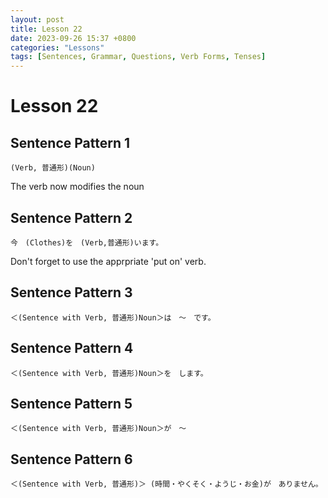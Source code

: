 ```yaml
---
layout: post
title: Lesson 22
date: 2023-09-26 15:37 +0800
categories: "Lessons"
tags: [Sentences, Grammar, Questions, Verb Forms, Tenses]
---
```


# Lesson 22

## Sentence Pattern 1
```
(Verb, 普通形)(Noun)
```
The verb now modifies the noun

## Sentence Pattern 2
```
今　(Clothes)を　(Verb,普通形)います。
```
Don't forget to use the apprpriate 'put on' verb.

## Sentence Pattern 3
```
＜(Sentence with Verb, 普通形)Noun＞は　～　です。
```

## Sentence Pattern 4
```
＜(Sentence with Verb, 普通形)Noun＞を　します。
```

## Sentence Pattern 5
```
＜(Sentence with Verb, 普通形)Noun＞が　～
```

## Sentence Pattern 6
```
＜(Sentence with Verb, 普通形)＞ (時間・やくそく・ようじ・お金)が　ありません。
```
